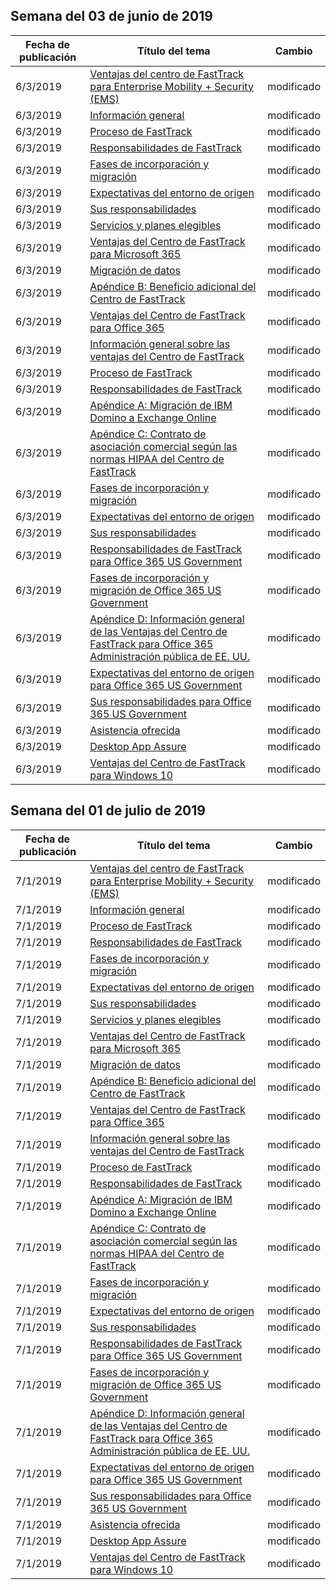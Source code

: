 <!-- This file is generated automatically each week. Changes made to this file will be overwritten.-->




## <a name="week-of-june-03-2019"></a>Semana del 03 de junio de 2019


| Fecha de publicación |Título del tema | Cambio |
|------|------------|--------|
| 6/3/2019 | [Ventajas del centro de FastTrack para Enterprise Mobility + Security (EMS)](/FastTrack/ems-fasttrack-benefit-for-ems) | modificado |
| 6/3/2019 | [Información general](/FastTrack/ems-fasttrack-benefit-overview) | modificado |
| 6/3/2019 | [Proceso de FastTrack](/FastTrack/ems-fasttrack-process) | modificado |
| 6/3/2019 | [Responsabilidades de FastTrack](/FastTrack/ems-fasttrack-responsibilities) | modificado |
| 6/3/2019 | [Fases de incorporación y migración](/FastTrack/ems-onboarding-phases) | modificado |
| 6/3/2019 | [Expectativas del entorno de origen](/FastTrack/ems-source-environment-expectations) | modificado |
| 6/3/2019 | [Sus responsabilidades](/FastTrack/ems-your-responsibilities) | modificado |
| 6/3/2019 | [Servicios y planes elegibles](/FastTrack/m365-eligible-services-and-plans) | modificado |
| 6/3/2019 | [Ventajas del Centro de FastTrack para Microsoft 365](/FastTrack/m365-fasttrack-benefit-overview) | modificado |
| 6/3/2019 | [Migración de datos](/FastTrack/o365-data-migration) | modificado |
| 6/3/2019 | [Apéndice B: Beneficio adicional del Centro de FastTrack](/FastTrack/o365-fasttrack-additional-benefits) | modificado |
| 6/3/2019 | [Ventajas del Centro de FastTrack para Office 365](/FastTrack/o365-fasttrack-benefit-for-office-365) | modificado |
| 6/3/2019 | [Información general sobre las ventajas del Centro de FastTrack](/FastTrack/o365-fasttrack-benefit-overview) | modificado |
| 6/3/2019 | [Proceso de FastTrack](/FastTrack/o365-fasttrack-process) | modificado |
| 6/3/2019 | [Responsabilidades de FastTrack](/FastTrack/o365-fasttrack-responsibilities) | modificado |
| 6/3/2019 | [Apéndice A: Migración de IBM Domino a Exchange Online](/FastTrack/o365-from-ibm-domino-to-exchange-online) | modificado |
| 6/3/2019 | [Apéndice C: Contrato de asociación comercial según las normas HIPAA del Centro de FastTrack](/FastTrack/o365-hipaa-business-associate-agreement) | modificado |
| 6/3/2019 | [Fases de incorporación y migración](/FastTrack/o365-onboarding-and-migration) | modificado |
| 6/3/2019 | [Expectativas del entorno de origen](/FastTrack/o365-source-environment-expectations) | modificado |
| 6/3/2019 | [Sus responsabilidades](/FastTrack/o365-your-responsibilities) | modificado |
| 6/3/2019 | [Responsabilidades de FastTrack para Office 365 US Government](/FastTrack/us-gov-appendix-fasttrack-responsibilities) | modificado |
| 6/3/2019 | [Fases de incorporación y migración de Office 365 US Government](/FastTrack/us-gov-appendix-onboarding-and-migration) | modificado |
| 6/3/2019 | [Apéndice D: Información general de las Ventajas del Centro de FastTrack para Office 365 Administración pública de EE. UU.](/FastTrack/us-gov-appendix-overview) | modificado |
| 6/3/2019 | [Expectativas del entorno de origen para Office 365 US Government](/FastTrack/us-gov-appendix-source-environment-expectations) | modificado |
| 6/3/2019 | [Sus responsabilidades para Office 365 US Government](/FastTrack/us-gov-appendix-your-responsibilities) | modificado |
| 6/3/2019 | [Asistencia ofrecida](/FastTrack/win-10-daa-assistance-offered) | modificado |
| 6/3/2019 | [Desktop App Assure](/FastTrack/win-10-desktop-app-assure) | modificado |
| 6/3/2019 | [Ventajas del Centro de FastTrack para Windows 10](/FastTrack/win-10-fasttrack-benefit-for-windows-10) | modificado |


## <a name="week-of-july-01-2019"></a>Semana del 01 de julio de 2019


| Fecha de publicación |Título del tema | Cambio |
|------|------------|--------|
| 7/1/2019 | [Ventajas del centro de FastTrack para Enterprise Mobility + Security (EMS)](/FastTrack/ems-fasttrack-benefit-for-ems) | modificado |
| 7/1/2019 | [Información general](/FastTrack/ems-fasttrack-benefit-overview) | modificado |
| 7/1/2019 | [Proceso de FastTrack](/FastTrack/ems-fasttrack-process) | modificado |
| 7/1/2019 | [Responsabilidades de FastTrack](/FastTrack/ems-fasttrack-responsibilities) | modificado |
| 7/1/2019 | [Fases de incorporación y migración](/FastTrack/ems-onboarding-phases) | modificado |
| 7/1/2019 | [Expectativas del entorno de origen](/FastTrack/ems-source-environment-expectations) | modificado |
| 7/1/2019 | [Sus responsabilidades](/FastTrack/ems-your-responsibilities) | modificado |
| 7/1/2019 | [Servicios y planes elegibles](/FastTrack/m365-eligible-services-and-plans) | modificado |
| 7/1/2019 | [Ventajas del Centro de FastTrack para Microsoft 365](/FastTrack/m365-fasttrack-benefit-overview) | modificado |
| 7/1/2019 | [Migración de datos](/FastTrack/o365-data-migration) | modificado |
| 7/1/2019 | [Apéndice B: Beneficio adicional del Centro de FastTrack](/FastTrack/o365-fasttrack-additional-benefits) | modificado |
| 7/1/2019 | [Ventajas del Centro de FastTrack para Office 365](/FastTrack/o365-fasttrack-benefit-for-office-365) | modificado |
| 7/1/2019 | [Información general sobre las ventajas del Centro de FastTrack](/FastTrack/o365-fasttrack-benefit-overview) | modificado |
| 7/1/2019 | [Proceso de FastTrack](/FastTrack/o365-fasttrack-process) | modificado |
| 7/1/2019 | [Responsabilidades de FastTrack](/FastTrack/o365-fasttrack-responsibilities) | modificado |
| 7/1/2019 | [Apéndice A: Migración de IBM Domino a Exchange Online](/FastTrack/o365-from-ibm-domino-to-exchange-online) | modificado |
| 7/1/2019 | [Apéndice C: Contrato de asociación comercial según las normas HIPAA del Centro de FastTrack](/FastTrack/o365-hipaa-business-associate-agreement) | modificado |
| 7/1/2019 | [Fases de incorporación y migración](/FastTrack/o365-onboarding-and-migration) | modificado |
| 7/1/2019 | [Expectativas del entorno de origen](/FastTrack/o365-source-environment-expectations) | modificado |
| 7/1/2019 | [Sus responsabilidades](/FastTrack/o365-your-responsibilities) | modificado |
| 7/1/2019 | [Responsabilidades de FastTrack para Office 365 US Government](/FastTrack/us-gov-appendix-fasttrack-responsibilities) | modificado |
| 7/1/2019 | [Fases de incorporación y migración de Office 365 US Government](/FastTrack/us-gov-appendix-onboarding-and-migration) | modificado |
| 7/1/2019 | [Apéndice D: Información general de las Ventajas del Centro de FastTrack para Office 365 Administración pública de EE. UU.](/FastTrack/us-gov-appendix-overview) | modificado |
| 7/1/2019 | [Expectativas del entorno de origen para Office 365 US Government](/FastTrack/us-gov-appendix-source-environment-expectations) | modificado |
| 7/1/2019 | [Sus responsabilidades para Office 365 US Government](/FastTrack/us-gov-appendix-your-responsibilities) | modificado |
| 7/1/2019 | [Asistencia ofrecida](/FastTrack/win-10-daa-assistance-offered) | modificado |
| 7/1/2019 | [Desktop App Assure](/FastTrack/win-10-desktop-app-assure) | modificado |
| 7/1/2019 | [Ventajas del Centro de FastTrack para Windows 10](/FastTrack/win-10-fasttrack-benefit-for-windows-10) | modificado |
